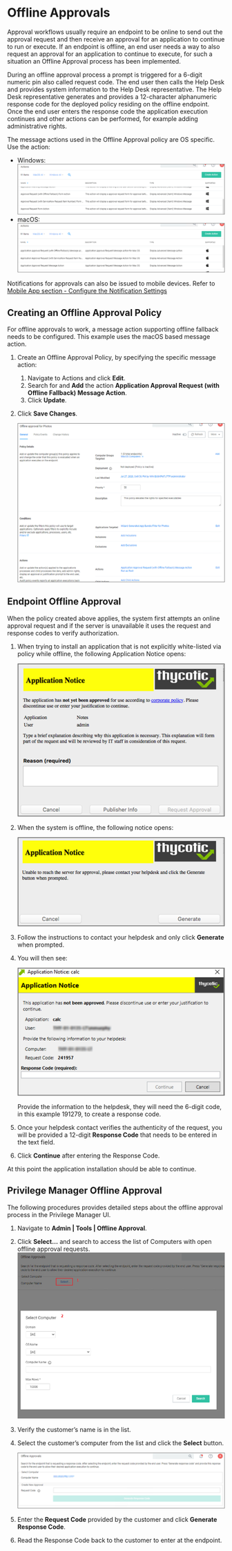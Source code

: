 [title]: # (Offline Approvals)
[tags]: # (workflows)
[priority]: # (2)
# Offline Approvals

Approval workflows usually require an endpoint to be online to send out the approval request and then receive an approval for an application to continue to run or execute. If an endpoint is offline, an end user needs a way to also request an approval for an application to continue to execute, for such a
situation an Offline Approval process has been implemented.

During an offline approval process a prompt is triggered for a 6-digit numeric pin also called request code. The end user then calls the Help Desk and provides system information to the Help Desk representative. The Help Desk representative generates and provides a 12-character alphanumeric response code for the deployed policy residing on the offline endpoint. Once the end user enters the response code the application execution continues and other actions can be performed, for example adding administrative rights.

The message actions used in the Offline Approval policy are OS specific. Use the action:

* Windows:
  ![windows](images/offline/offline-appr-actions.png "Search for offline message actions - Windows")
* macOS:
  ![macOS](images/offline/offline-appr-actions-mac.png "Search for offline message actions - macOS")

Notifications for approvals can also be issued to mobile devices. Refer to [Mobile App section - Configure the Notification Settings](../../../../mobile/cfg-console.md#configure_the_notification_settings)

## Creating an Offline Approval Policy

For offline approvals to work, a message action supporting offline fallback needs to be configured. This example uses the macOS based message action.

1. Create an Offline Approval Policy, by specifying the specific message action:
   1. Navigate to Actions and click __Edit__.
   1. Search for and __Add__ the action __Application Approval Request (with Offline Fallback) Message Action__.
   1. Click __Update__.
1. Click __Save Changes__.

   ![Policy](images/offline/offline-approval-policy.png "Approval Policy with Offline fallback option")

## Endpoint Offline Approval

When the policy created above applies, the system first attempts an online
approval request and if the server is unavailable it uses the request and
response codes to verify authorization.

1. When trying to install an application that is not explicitly white-listed via policy while offline, the following Application Notice opens:

   ![Application Notice Request Reason](images/offline/bda639e5c55ee7bd681db3d358796223.png)

1. When the system is offline, the following notice opens:

   ![Offline notice](images/offline/ec605eb4ec6ea4747b7df540a911ccd7.png)

1. Follow the instructions to contact your helpdesk and only click **Generate** when prompted.
1. You will then see:

   ![Response Code](images/offline/448ebd00ffb4946aa032a5999483ba44.png)

   Provide the information to the helpdesk, they will need the 6-digit code, in this example 191279, to create a response code.

1. Once your helpdesk contact verifies the authenticity of the request, you will be provided a 12-digit **Response Code** that needs to be entered in the text field.
1. Click **Continue** after entering the Response Code.

At this point the application installation should be able to continue.

## Privilege Manager Offline Approval

The following procedures provides detailed steps about the offline approval process in the Privilege Manager UI.

1. Navigate to __Admin | Tools | Offline Approval__.
1. Click __Select…__  and search to access the list of Computers with open offline approval requests.
   ![Offline Approval](images/offline/tools-offline.png "Select Offline Approval computer")
1. Verify the customer’s name is in the list.
1. Select the customer’s computer from the list and click the __Select__ button.

   ![Generate Request Code](images/offline/enter-req-code.png "Enter Request Code to generate the Response Code")
1. Enter the __Request Code__ provided by the customer and click __Generate Response Code__.
1. Read the Response Code back to the customer to enter at the endpoint.